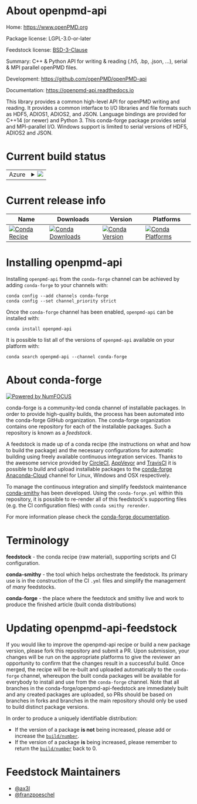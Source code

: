About openpmd-api
=================

Home: https://www.openPMD.org

Package license: LGPL-3.0-or-later

Feedstock license: [BSD-3-Clause](https://github.com/conda-forge/openpmd-api-feedstock/blob/master/LICENSE.txt)

Summary: C++ & Python API for writing & reading (.h5, .bp, .json, ...), serial & MPI parallel openPMD files.

Development: https://github.com/openPMD/openPMD-api

Documentation: https://openpmd-api.readthedocs.io

This library provides a common high-level API for openPMD writing and
reading. It provides a common interface to I/O libraries and file formats
such as HDF5, ADIOS1, ADIOS2, and JSON.
Language bindings are provided for C++14 (or newer) and Python 3.
This conda-forge package provides serial and MPI-parallel I/O. Windows
support is limited to serial versions of HDF5, ADIOS2 and JSON.


Current build status
====================


<table>
    
  <tr>
    <td>Azure</td>
    <td>
      <details>
        <summary>
          <a href="https://dev.azure.com/conda-forge/feedstock-builds/_build/latest?definitionId=722&branchName=master">
            <img src="https://dev.azure.com/conda-forge/feedstock-builds/_apis/build/status/openpmd-api-feedstock?branchName=master">
          </a>
        </summary>
        <table>
          <thead><tr><th>Variant</th><th>Status</th></tr></thead>
          <tbody><tr>
              <td>linux_64_mpimpichpython3.10.____cpythonpython_implcpython</td>
              <td>
                <a href="https://dev.azure.com/conda-forge/feedstock-builds/_build/latest?definitionId=722&branchName=master">
                  <img src="https://dev.azure.com/conda-forge/feedstock-builds/_apis/build/status/openpmd-api-feedstock?branchName=master&jobName=linux&configuration=linux_64_mpimpichpython3.10.____cpythonpython_implcpython" alt="variant">
                </a>
              </td>
            </tr><tr>
              <td>linux_64_mpimpichpython3.7.____73_pypypython_implpypy</td>
              <td>
                <a href="https://dev.azure.com/conda-forge/feedstock-builds/_build/latest?definitionId=722&branchName=master">
                  <img src="https://dev.azure.com/conda-forge/feedstock-builds/_apis/build/status/openpmd-api-feedstock?branchName=master&jobName=linux&configuration=linux_64_mpimpichpython3.7.____73_pypypython_implpypy" alt="variant">
                </a>
              </td>
            </tr><tr>
              <td>linux_64_mpimpichpython3.7.____cpythonpython_implcpython</td>
              <td>
                <a href="https://dev.azure.com/conda-forge/feedstock-builds/_build/latest?definitionId=722&branchName=master">
                  <img src="https://dev.azure.com/conda-forge/feedstock-builds/_apis/build/status/openpmd-api-feedstock?branchName=master&jobName=linux&configuration=linux_64_mpimpichpython3.7.____cpythonpython_implcpython" alt="variant">
                </a>
              </td>
            </tr><tr>
              <td>linux_64_mpimpichpython3.8.____cpythonpython_implcpython</td>
              <td>
                <a href="https://dev.azure.com/conda-forge/feedstock-builds/_build/latest?definitionId=722&branchName=master">
                  <img src="https://dev.azure.com/conda-forge/feedstock-builds/_apis/build/status/openpmd-api-feedstock?branchName=master&jobName=linux&configuration=linux_64_mpimpichpython3.8.____cpythonpython_implcpython" alt="variant">
                </a>
              </td>
            </tr><tr>
              <td>linux_64_mpimpichpython3.9.____cpythonpython_implcpython</td>
              <td>
                <a href="https://dev.azure.com/conda-forge/feedstock-builds/_build/latest?definitionId=722&branchName=master">
                  <img src="https://dev.azure.com/conda-forge/feedstock-builds/_apis/build/status/openpmd-api-feedstock?branchName=master&jobName=linux&configuration=linux_64_mpimpichpython3.9.____cpythonpython_implcpython" alt="variant">
                </a>
              </td>
            </tr><tr>
              <td>linux_64_mpinompipython3.10.____cpythonpython_implcpython</td>
              <td>
                <a href="https://dev.azure.com/conda-forge/feedstock-builds/_build/latest?definitionId=722&branchName=master">
                  <img src="https://dev.azure.com/conda-forge/feedstock-builds/_apis/build/status/openpmd-api-feedstock?branchName=master&jobName=linux&configuration=linux_64_mpinompipython3.10.____cpythonpython_implcpython" alt="variant">
                </a>
              </td>
            </tr><tr>
              <td>linux_64_mpinompipython3.7.____73_pypypython_implpypy</td>
              <td>
                <a href="https://dev.azure.com/conda-forge/feedstock-builds/_build/latest?definitionId=722&branchName=master">
                  <img src="https://dev.azure.com/conda-forge/feedstock-builds/_apis/build/status/openpmd-api-feedstock?branchName=master&jobName=linux&configuration=linux_64_mpinompipython3.7.____73_pypypython_implpypy" alt="variant">
                </a>
              </td>
            </tr><tr>
              <td>linux_64_mpinompipython3.7.____cpythonpython_implcpython</td>
              <td>
                <a href="https://dev.azure.com/conda-forge/feedstock-builds/_build/latest?definitionId=722&branchName=master">
                  <img src="https://dev.azure.com/conda-forge/feedstock-builds/_apis/build/status/openpmd-api-feedstock?branchName=master&jobName=linux&configuration=linux_64_mpinompipython3.7.____cpythonpython_implcpython" alt="variant">
                </a>
              </td>
            </tr><tr>
              <td>linux_64_mpinompipython3.8.____cpythonpython_implcpython</td>
              <td>
                <a href="https://dev.azure.com/conda-forge/feedstock-builds/_build/latest?definitionId=722&branchName=master">
                  <img src="https://dev.azure.com/conda-forge/feedstock-builds/_apis/build/status/openpmd-api-feedstock?branchName=master&jobName=linux&configuration=linux_64_mpinompipython3.8.____cpythonpython_implcpython" alt="variant">
                </a>
              </td>
            </tr><tr>
              <td>linux_64_mpinompipython3.9.____cpythonpython_implcpython</td>
              <td>
                <a href="https://dev.azure.com/conda-forge/feedstock-builds/_build/latest?definitionId=722&branchName=master">
                  <img src="https://dev.azure.com/conda-forge/feedstock-builds/_apis/build/status/openpmd-api-feedstock?branchName=master&jobName=linux&configuration=linux_64_mpinompipython3.9.____cpythonpython_implcpython" alt="variant">
                </a>
              </td>
            </tr><tr>
              <td>linux_64_mpiopenmpipython3.10.____cpythonpython_implcpython</td>
              <td>
                <a href="https://dev.azure.com/conda-forge/feedstock-builds/_build/latest?definitionId=722&branchName=master">
                  <img src="https://dev.azure.com/conda-forge/feedstock-builds/_apis/build/status/openpmd-api-feedstock?branchName=master&jobName=linux&configuration=linux_64_mpiopenmpipython3.10.____cpythonpython_implcpython" alt="variant">
                </a>
              </td>
            </tr><tr>
              <td>linux_64_mpiopenmpipython3.7.____73_pypypython_implpypy</td>
              <td>
                <a href="https://dev.azure.com/conda-forge/feedstock-builds/_build/latest?definitionId=722&branchName=master">
                  <img src="https://dev.azure.com/conda-forge/feedstock-builds/_apis/build/status/openpmd-api-feedstock?branchName=master&jobName=linux&configuration=linux_64_mpiopenmpipython3.7.____73_pypypython_implpypy" alt="variant">
                </a>
              </td>
            </tr><tr>
              <td>linux_64_mpiopenmpipython3.7.____cpythonpython_implcpython</td>
              <td>
                <a href="https://dev.azure.com/conda-forge/feedstock-builds/_build/latest?definitionId=722&branchName=master">
                  <img src="https://dev.azure.com/conda-forge/feedstock-builds/_apis/build/status/openpmd-api-feedstock?branchName=master&jobName=linux&configuration=linux_64_mpiopenmpipython3.7.____cpythonpython_implcpython" alt="variant">
                </a>
              </td>
            </tr><tr>
              <td>linux_64_mpiopenmpipython3.8.____cpythonpython_implcpython</td>
              <td>
                <a href="https://dev.azure.com/conda-forge/feedstock-builds/_build/latest?definitionId=722&branchName=master">
                  <img src="https://dev.azure.com/conda-forge/feedstock-builds/_apis/build/status/openpmd-api-feedstock?branchName=master&jobName=linux&configuration=linux_64_mpiopenmpipython3.8.____cpythonpython_implcpython" alt="variant">
                </a>
              </td>
            </tr><tr>
              <td>linux_64_mpiopenmpipython3.9.____cpythonpython_implcpython</td>
              <td>
                <a href="https://dev.azure.com/conda-forge/feedstock-builds/_build/latest?definitionId=722&branchName=master">
                  <img src="https://dev.azure.com/conda-forge/feedstock-builds/_apis/build/status/openpmd-api-feedstock?branchName=master&jobName=linux&configuration=linux_64_mpiopenmpipython3.9.____cpythonpython_implcpython" alt="variant">
                </a>
              </td>
            </tr><tr>
              <td>linux_aarch64_mpimpichpython3.10.____cpythonpython_implcpython</td>
              <td>
                <a href="https://dev.azure.com/conda-forge/feedstock-builds/_build/latest?definitionId=722&branchName=master">
                  <img src="https://dev.azure.com/conda-forge/feedstock-builds/_apis/build/status/openpmd-api-feedstock?branchName=master&jobName=linux&configuration=linux_aarch64_mpimpichpython3.10.____cpythonpython_implcpython" alt="variant">
                </a>
              </td>
            </tr><tr>
              <td>linux_aarch64_mpimpichpython3.7.____73_pypypython_implpypy</td>
              <td>
                <a href="https://dev.azure.com/conda-forge/feedstock-builds/_build/latest?definitionId=722&branchName=master">
                  <img src="https://dev.azure.com/conda-forge/feedstock-builds/_apis/build/status/openpmd-api-feedstock?branchName=master&jobName=linux&configuration=linux_aarch64_mpimpichpython3.7.____73_pypypython_implpypy" alt="variant">
                </a>
              </td>
            </tr><tr>
              <td>linux_aarch64_mpimpichpython3.7.____cpythonpython_implcpython</td>
              <td>
                <a href="https://dev.azure.com/conda-forge/feedstock-builds/_build/latest?definitionId=722&branchName=master">
                  <img src="https://dev.azure.com/conda-forge/feedstock-builds/_apis/build/status/openpmd-api-feedstock?branchName=master&jobName=linux&configuration=linux_aarch64_mpimpichpython3.7.____cpythonpython_implcpython" alt="variant">
                </a>
              </td>
            </tr><tr>
              <td>linux_aarch64_mpimpichpython3.8.____cpythonpython_implcpython</td>
              <td>
                <a href="https://dev.azure.com/conda-forge/feedstock-builds/_build/latest?definitionId=722&branchName=master">
                  <img src="https://dev.azure.com/conda-forge/feedstock-builds/_apis/build/status/openpmd-api-feedstock?branchName=master&jobName=linux&configuration=linux_aarch64_mpimpichpython3.8.____cpythonpython_implcpython" alt="variant">
                </a>
              </td>
            </tr><tr>
              <td>linux_aarch64_mpimpichpython3.9.____cpythonpython_implcpython</td>
              <td>
                <a href="https://dev.azure.com/conda-forge/feedstock-builds/_build/latest?definitionId=722&branchName=master">
                  <img src="https://dev.azure.com/conda-forge/feedstock-builds/_apis/build/status/openpmd-api-feedstock?branchName=master&jobName=linux&configuration=linux_aarch64_mpimpichpython3.9.____cpythonpython_implcpython" alt="variant">
                </a>
              </td>
            </tr><tr>
              <td>linux_aarch64_mpinompipython3.10.____cpythonpython_implcpython</td>
              <td>
                <a href="https://dev.azure.com/conda-forge/feedstock-builds/_build/latest?definitionId=722&branchName=master">
                  <img src="https://dev.azure.com/conda-forge/feedstock-builds/_apis/build/status/openpmd-api-feedstock?branchName=master&jobName=linux&configuration=linux_aarch64_mpinompipython3.10.____cpythonpython_implcpython" alt="variant">
                </a>
              </td>
            </tr><tr>
              <td>linux_aarch64_mpinompipython3.7.____73_pypypython_implpypy</td>
              <td>
                <a href="https://dev.azure.com/conda-forge/feedstock-builds/_build/latest?definitionId=722&branchName=master">
                  <img src="https://dev.azure.com/conda-forge/feedstock-builds/_apis/build/status/openpmd-api-feedstock?branchName=master&jobName=linux&configuration=linux_aarch64_mpinompipython3.7.____73_pypypython_implpypy" alt="variant">
                </a>
              </td>
            </tr><tr>
              <td>linux_aarch64_mpinompipython3.7.____cpythonpython_implcpython</td>
              <td>
                <a href="https://dev.azure.com/conda-forge/feedstock-builds/_build/latest?definitionId=722&branchName=master">
                  <img src="https://dev.azure.com/conda-forge/feedstock-builds/_apis/build/status/openpmd-api-feedstock?branchName=master&jobName=linux&configuration=linux_aarch64_mpinompipython3.7.____cpythonpython_implcpython" alt="variant">
                </a>
              </td>
            </tr><tr>
              <td>linux_aarch64_mpinompipython3.8.____cpythonpython_implcpython</td>
              <td>
                <a href="https://dev.azure.com/conda-forge/feedstock-builds/_build/latest?definitionId=722&branchName=master">
                  <img src="https://dev.azure.com/conda-forge/feedstock-builds/_apis/build/status/openpmd-api-feedstock?branchName=master&jobName=linux&configuration=linux_aarch64_mpinompipython3.8.____cpythonpython_implcpython" alt="variant">
                </a>
              </td>
            </tr><tr>
              <td>linux_aarch64_mpinompipython3.9.____cpythonpython_implcpython</td>
              <td>
                <a href="https://dev.azure.com/conda-forge/feedstock-builds/_build/latest?definitionId=722&branchName=master">
                  <img src="https://dev.azure.com/conda-forge/feedstock-builds/_apis/build/status/openpmd-api-feedstock?branchName=master&jobName=linux&configuration=linux_aarch64_mpinompipython3.9.____cpythonpython_implcpython" alt="variant">
                </a>
              </td>
            </tr><tr>
              <td>linux_aarch64_mpiopenmpipython3.10.____cpythonpython_implcpython</td>
              <td>
                <a href="https://dev.azure.com/conda-forge/feedstock-builds/_build/latest?definitionId=722&branchName=master">
                  <img src="https://dev.azure.com/conda-forge/feedstock-builds/_apis/build/status/openpmd-api-feedstock?branchName=master&jobName=linux&configuration=linux_aarch64_mpiopenmpipython3.10.____cpythonpython_implcpython" alt="variant">
                </a>
              </td>
            </tr><tr>
              <td>linux_aarch64_mpiopenmpipython3.7.____73_pypypython_implpypy</td>
              <td>
                <a href="https://dev.azure.com/conda-forge/feedstock-builds/_build/latest?definitionId=722&branchName=master">
                  <img src="https://dev.azure.com/conda-forge/feedstock-builds/_apis/build/status/openpmd-api-feedstock?branchName=master&jobName=linux&configuration=linux_aarch64_mpiopenmpipython3.7.____73_pypypython_implpypy" alt="variant">
                </a>
              </td>
            </tr><tr>
              <td>linux_aarch64_mpiopenmpipython3.7.____cpythonpython_implcpython</td>
              <td>
                <a href="https://dev.azure.com/conda-forge/feedstock-builds/_build/latest?definitionId=722&branchName=master">
                  <img src="https://dev.azure.com/conda-forge/feedstock-builds/_apis/build/status/openpmd-api-feedstock?branchName=master&jobName=linux&configuration=linux_aarch64_mpiopenmpipython3.7.____cpythonpython_implcpython" alt="variant">
                </a>
              </td>
            </tr><tr>
              <td>linux_aarch64_mpiopenmpipython3.8.____cpythonpython_implcpython</td>
              <td>
                <a href="https://dev.azure.com/conda-forge/feedstock-builds/_build/latest?definitionId=722&branchName=master">
                  <img src="https://dev.azure.com/conda-forge/feedstock-builds/_apis/build/status/openpmd-api-feedstock?branchName=master&jobName=linux&configuration=linux_aarch64_mpiopenmpipython3.8.____cpythonpython_implcpython" alt="variant">
                </a>
              </td>
            </tr><tr>
              <td>linux_aarch64_mpiopenmpipython3.9.____cpythonpython_implcpython</td>
              <td>
                <a href="https://dev.azure.com/conda-forge/feedstock-builds/_build/latest?definitionId=722&branchName=master">
                  <img src="https://dev.azure.com/conda-forge/feedstock-builds/_apis/build/status/openpmd-api-feedstock?branchName=master&jobName=linux&configuration=linux_aarch64_mpiopenmpipython3.9.____cpythonpython_implcpython" alt="variant">
                </a>
              </td>
            </tr><tr>
              <td>linux_ppc64le_mpimpichpython3.10.____cpythonpython_implcpython</td>
              <td>
                <a href="https://dev.azure.com/conda-forge/feedstock-builds/_build/latest?definitionId=722&branchName=master">
                  <img src="https://dev.azure.com/conda-forge/feedstock-builds/_apis/build/status/openpmd-api-feedstock?branchName=master&jobName=linux&configuration=linux_ppc64le_mpimpichpython3.10.____cpythonpython_implcpython" alt="variant">
                </a>
              </td>
            </tr><tr>
              <td>linux_ppc64le_mpimpichpython3.7.____73_pypypython_implpypy</td>
              <td>
                <a href="https://dev.azure.com/conda-forge/feedstock-builds/_build/latest?definitionId=722&branchName=master">
                  <img src="https://dev.azure.com/conda-forge/feedstock-builds/_apis/build/status/openpmd-api-feedstock?branchName=master&jobName=linux&configuration=linux_ppc64le_mpimpichpython3.7.____73_pypypython_implpypy" alt="variant">
                </a>
              </td>
            </tr><tr>
              <td>linux_ppc64le_mpimpichpython3.7.____cpythonpython_implcpython</td>
              <td>
                <a href="https://dev.azure.com/conda-forge/feedstock-builds/_build/latest?definitionId=722&branchName=master">
                  <img src="https://dev.azure.com/conda-forge/feedstock-builds/_apis/build/status/openpmd-api-feedstock?branchName=master&jobName=linux&configuration=linux_ppc64le_mpimpichpython3.7.____cpythonpython_implcpython" alt="variant">
                </a>
              </td>
            </tr><tr>
              <td>linux_ppc64le_mpimpichpython3.8.____cpythonpython_implcpython</td>
              <td>
                <a href="https://dev.azure.com/conda-forge/feedstock-builds/_build/latest?definitionId=722&branchName=master">
                  <img src="https://dev.azure.com/conda-forge/feedstock-builds/_apis/build/status/openpmd-api-feedstock?branchName=master&jobName=linux&configuration=linux_ppc64le_mpimpichpython3.8.____cpythonpython_implcpython" alt="variant">
                </a>
              </td>
            </tr><tr>
              <td>linux_ppc64le_mpimpichpython3.9.____cpythonpython_implcpython</td>
              <td>
                <a href="https://dev.azure.com/conda-forge/feedstock-builds/_build/latest?definitionId=722&branchName=master">
                  <img src="https://dev.azure.com/conda-forge/feedstock-builds/_apis/build/status/openpmd-api-feedstock?branchName=master&jobName=linux&configuration=linux_ppc64le_mpimpichpython3.9.____cpythonpython_implcpython" alt="variant">
                </a>
              </td>
            </tr><tr>
              <td>linux_ppc64le_mpinompipython3.10.____cpythonpython_implcpython</td>
              <td>
                <a href="https://dev.azure.com/conda-forge/feedstock-builds/_build/latest?definitionId=722&branchName=master">
                  <img src="https://dev.azure.com/conda-forge/feedstock-builds/_apis/build/status/openpmd-api-feedstock?branchName=master&jobName=linux&configuration=linux_ppc64le_mpinompipython3.10.____cpythonpython_implcpython" alt="variant">
                </a>
              </td>
            </tr><tr>
              <td>linux_ppc64le_mpinompipython3.7.____73_pypypython_implpypy</td>
              <td>
                <a href="https://dev.azure.com/conda-forge/feedstock-builds/_build/latest?definitionId=722&branchName=master">
                  <img src="https://dev.azure.com/conda-forge/feedstock-builds/_apis/build/status/openpmd-api-feedstock?branchName=master&jobName=linux&configuration=linux_ppc64le_mpinompipython3.7.____73_pypypython_implpypy" alt="variant">
                </a>
              </td>
            </tr><tr>
              <td>linux_ppc64le_mpinompipython3.7.____cpythonpython_implcpython</td>
              <td>
                <a href="https://dev.azure.com/conda-forge/feedstock-builds/_build/latest?definitionId=722&branchName=master">
                  <img src="https://dev.azure.com/conda-forge/feedstock-builds/_apis/build/status/openpmd-api-feedstock?branchName=master&jobName=linux&configuration=linux_ppc64le_mpinompipython3.7.____cpythonpython_implcpython" alt="variant">
                </a>
              </td>
            </tr><tr>
              <td>linux_ppc64le_mpinompipython3.8.____cpythonpython_implcpython</td>
              <td>
                <a href="https://dev.azure.com/conda-forge/feedstock-builds/_build/latest?definitionId=722&branchName=master">
                  <img src="https://dev.azure.com/conda-forge/feedstock-builds/_apis/build/status/openpmd-api-feedstock?branchName=master&jobName=linux&configuration=linux_ppc64le_mpinompipython3.8.____cpythonpython_implcpython" alt="variant">
                </a>
              </td>
            </tr><tr>
              <td>linux_ppc64le_mpinompipython3.9.____cpythonpython_implcpython</td>
              <td>
                <a href="https://dev.azure.com/conda-forge/feedstock-builds/_build/latest?definitionId=722&branchName=master">
                  <img src="https://dev.azure.com/conda-forge/feedstock-builds/_apis/build/status/openpmd-api-feedstock?branchName=master&jobName=linux&configuration=linux_ppc64le_mpinompipython3.9.____cpythonpython_implcpython" alt="variant">
                </a>
              </td>
            </tr><tr>
              <td>linux_ppc64le_mpiopenmpipython3.10.____cpythonpython_implcpython</td>
              <td>
                <a href="https://dev.azure.com/conda-forge/feedstock-builds/_build/latest?definitionId=722&branchName=master">
                  <img src="https://dev.azure.com/conda-forge/feedstock-builds/_apis/build/status/openpmd-api-feedstock?branchName=master&jobName=linux&configuration=linux_ppc64le_mpiopenmpipython3.10.____cpythonpython_implcpython" alt="variant">
                </a>
              </td>
            </tr><tr>
              <td>linux_ppc64le_mpiopenmpipython3.7.____73_pypypython_implpypy</td>
              <td>
                <a href="https://dev.azure.com/conda-forge/feedstock-builds/_build/latest?definitionId=722&branchName=master">
                  <img src="https://dev.azure.com/conda-forge/feedstock-builds/_apis/build/status/openpmd-api-feedstock?branchName=master&jobName=linux&configuration=linux_ppc64le_mpiopenmpipython3.7.____73_pypypython_implpypy" alt="variant">
                </a>
              </td>
            </tr><tr>
              <td>linux_ppc64le_mpiopenmpipython3.7.____cpythonpython_implcpython</td>
              <td>
                <a href="https://dev.azure.com/conda-forge/feedstock-builds/_build/latest?definitionId=722&branchName=master">
                  <img src="https://dev.azure.com/conda-forge/feedstock-builds/_apis/build/status/openpmd-api-feedstock?branchName=master&jobName=linux&configuration=linux_ppc64le_mpiopenmpipython3.7.____cpythonpython_implcpython" alt="variant">
                </a>
              </td>
            </tr><tr>
              <td>linux_ppc64le_mpiopenmpipython3.8.____cpythonpython_implcpython</td>
              <td>
                <a href="https://dev.azure.com/conda-forge/feedstock-builds/_build/latest?definitionId=722&branchName=master">
                  <img src="https://dev.azure.com/conda-forge/feedstock-builds/_apis/build/status/openpmd-api-feedstock?branchName=master&jobName=linux&configuration=linux_ppc64le_mpiopenmpipython3.8.____cpythonpython_implcpython" alt="variant">
                </a>
              </td>
            </tr><tr>
              <td>linux_ppc64le_mpiopenmpipython3.9.____cpythonpython_implcpython</td>
              <td>
                <a href="https://dev.azure.com/conda-forge/feedstock-builds/_build/latest?definitionId=722&branchName=master">
                  <img src="https://dev.azure.com/conda-forge/feedstock-builds/_apis/build/status/openpmd-api-feedstock?branchName=master&jobName=linux&configuration=linux_ppc64le_mpiopenmpipython3.9.____cpythonpython_implcpython" alt="variant">
                </a>
              </td>
            </tr><tr>
              <td>osx_64_mpimpichpython3.10.____cpythonpython_implcpython</td>
              <td>
                <a href="https://dev.azure.com/conda-forge/feedstock-builds/_build/latest?definitionId=722&branchName=master">
                  <img src="https://dev.azure.com/conda-forge/feedstock-builds/_apis/build/status/openpmd-api-feedstock?branchName=master&jobName=osx&configuration=osx_64_mpimpichpython3.10.____cpythonpython_implcpython" alt="variant">
                </a>
              </td>
            </tr><tr>
              <td>osx_64_mpimpichpython3.7.____73_pypypython_implpypy</td>
              <td>
                <a href="https://dev.azure.com/conda-forge/feedstock-builds/_build/latest?definitionId=722&branchName=master">
                  <img src="https://dev.azure.com/conda-forge/feedstock-builds/_apis/build/status/openpmd-api-feedstock?branchName=master&jobName=osx&configuration=osx_64_mpimpichpython3.7.____73_pypypython_implpypy" alt="variant">
                </a>
              </td>
            </tr><tr>
              <td>osx_64_mpimpichpython3.7.____cpythonpython_implcpython</td>
              <td>
                <a href="https://dev.azure.com/conda-forge/feedstock-builds/_build/latest?definitionId=722&branchName=master">
                  <img src="https://dev.azure.com/conda-forge/feedstock-builds/_apis/build/status/openpmd-api-feedstock?branchName=master&jobName=osx&configuration=osx_64_mpimpichpython3.7.____cpythonpython_implcpython" alt="variant">
                </a>
              </td>
            </tr><tr>
              <td>osx_64_mpimpichpython3.8.____cpythonpython_implcpython</td>
              <td>
                <a href="https://dev.azure.com/conda-forge/feedstock-builds/_build/latest?definitionId=722&branchName=master">
                  <img src="https://dev.azure.com/conda-forge/feedstock-builds/_apis/build/status/openpmd-api-feedstock?branchName=master&jobName=osx&configuration=osx_64_mpimpichpython3.8.____cpythonpython_implcpython" alt="variant">
                </a>
              </td>
            </tr><tr>
              <td>osx_64_mpimpichpython3.9.____cpythonpython_implcpython</td>
              <td>
                <a href="https://dev.azure.com/conda-forge/feedstock-builds/_build/latest?definitionId=722&branchName=master">
                  <img src="https://dev.azure.com/conda-forge/feedstock-builds/_apis/build/status/openpmd-api-feedstock?branchName=master&jobName=osx&configuration=osx_64_mpimpichpython3.9.____cpythonpython_implcpython" alt="variant">
                </a>
              </td>
            </tr><tr>
              <td>osx_64_mpinompipython3.10.____cpythonpython_implcpython</td>
              <td>
                <a href="https://dev.azure.com/conda-forge/feedstock-builds/_build/latest?definitionId=722&branchName=master">
                  <img src="https://dev.azure.com/conda-forge/feedstock-builds/_apis/build/status/openpmd-api-feedstock?branchName=master&jobName=osx&configuration=osx_64_mpinompipython3.10.____cpythonpython_implcpython" alt="variant">
                </a>
              </td>
            </tr><tr>
              <td>osx_64_mpinompipython3.7.____73_pypypython_implpypy</td>
              <td>
                <a href="https://dev.azure.com/conda-forge/feedstock-builds/_build/latest?definitionId=722&branchName=master">
                  <img src="https://dev.azure.com/conda-forge/feedstock-builds/_apis/build/status/openpmd-api-feedstock?branchName=master&jobName=osx&configuration=osx_64_mpinompipython3.7.____73_pypypython_implpypy" alt="variant">
                </a>
              </td>
            </tr><tr>
              <td>osx_64_mpinompipython3.7.____cpythonpython_implcpython</td>
              <td>
                <a href="https://dev.azure.com/conda-forge/feedstock-builds/_build/latest?definitionId=722&branchName=master">
                  <img src="https://dev.azure.com/conda-forge/feedstock-builds/_apis/build/status/openpmd-api-feedstock?branchName=master&jobName=osx&configuration=osx_64_mpinompipython3.7.____cpythonpython_implcpython" alt="variant">
                </a>
              </td>
            </tr><tr>
              <td>osx_64_mpinompipython3.8.____cpythonpython_implcpython</td>
              <td>
                <a href="https://dev.azure.com/conda-forge/feedstock-builds/_build/latest?definitionId=722&branchName=master">
                  <img src="https://dev.azure.com/conda-forge/feedstock-builds/_apis/build/status/openpmd-api-feedstock?branchName=master&jobName=osx&configuration=osx_64_mpinompipython3.8.____cpythonpython_implcpython" alt="variant">
                </a>
              </td>
            </tr><tr>
              <td>osx_64_mpinompipython3.9.____cpythonpython_implcpython</td>
              <td>
                <a href="https://dev.azure.com/conda-forge/feedstock-builds/_build/latest?definitionId=722&branchName=master">
                  <img src="https://dev.azure.com/conda-forge/feedstock-builds/_apis/build/status/openpmd-api-feedstock?branchName=master&jobName=osx&configuration=osx_64_mpinompipython3.9.____cpythonpython_implcpython" alt="variant">
                </a>
              </td>
            </tr><tr>
              <td>osx_64_mpiopenmpipython3.10.____cpythonpython_implcpython</td>
              <td>
                <a href="https://dev.azure.com/conda-forge/feedstock-builds/_build/latest?definitionId=722&branchName=master">
                  <img src="https://dev.azure.com/conda-forge/feedstock-builds/_apis/build/status/openpmd-api-feedstock?branchName=master&jobName=osx&configuration=osx_64_mpiopenmpipython3.10.____cpythonpython_implcpython" alt="variant">
                </a>
              </td>
            </tr><tr>
              <td>osx_64_mpiopenmpipython3.7.____73_pypypython_implpypy</td>
              <td>
                <a href="https://dev.azure.com/conda-forge/feedstock-builds/_build/latest?definitionId=722&branchName=master">
                  <img src="https://dev.azure.com/conda-forge/feedstock-builds/_apis/build/status/openpmd-api-feedstock?branchName=master&jobName=osx&configuration=osx_64_mpiopenmpipython3.7.____73_pypypython_implpypy" alt="variant">
                </a>
              </td>
            </tr><tr>
              <td>osx_64_mpiopenmpipython3.7.____cpythonpython_implcpython</td>
              <td>
                <a href="https://dev.azure.com/conda-forge/feedstock-builds/_build/latest?definitionId=722&branchName=master">
                  <img src="https://dev.azure.com/conda-forge/feedstock-builds/_apis/build/status/openpmd-api-feedstock?branchName=master&jobName=osx&configuration=osx_64_mpiopenmpipython3.7.____cpythonpython_implcpython" alt="variant">
                </a>
              </td>
            </tr><tr>
              <td>osx_64_mpiopenmpipython3.8.____cpythonpython_implcpython</td>
              <td>
                <a href="https://dev.azure.com/conda-forge/feedstock-builds/_build/latest?definitionId=722&branchName=master">
                  <img src="https://dev.azure.com/conda-forge/feedstock-builds/_apis/build/status/openpmd-api-feedstock?branchName=master&jobName=osx&configuration=osx_64_mpiopenmpipython3.8.____cpythonpython_implcpython" alt="variant">
                </a>
              </td>
            </tr><tr>
              <td>osx_64_mpiopenmpipython3.9.____cpythonpython_implcpython</td>
              <td>
                <a href="https://dev.azure.com/conda-forge/feedstock-builds/_build/latest?definitionId=722&branchName=master">
                  <img src="https://dev.azure.com/conda-forge/feedstock-builds/_apis/build/status/openpmd-api-feedstock?branchName=master&jobName=osx&configuration=osx_64_mpiopenmpipython3.9.____cpythonpython_implcpython" alt="variant">
                </a>
              </td>
            </tr><tr>
              <td>osx_arm64_mpimpichpython3.10.____cpython</td>
              <td>
                <a href="https://dev.azure.com/conda-forge/feedstock-builds/_build/latest?definitionId=722&branchName=master">
                  <img src="https://dev.azure.com/conda-forge/feedstock-builds/_apis/build/status/openpmd-api-feedstock?branchName=master&jobName=osx&configuration=osx_arm64_mpimpichpython3.10.____cpython" alt="variant">
                </a>
              </td>
            </tr><tr>
              <td>osx_arm64_mpimpichpython3.8.____cpython</td>
              <td>
                <a href="https://dev.azure.com/conda-forge/feedstock-builds/_build/latest?definitionId=722&branchName=master">
                  <img src="https://dev.azure.com/conda-forge/feedstock-builds/_apis/build/status/openpmd-api-feedstock?branchName=master&jobName=osx&configuration=osx_arm64_mpimpichpython3.8.____cpython" alt="variant">
                </a>
              </td>
            </tr><tr>
              <td>osx_arm64_mpimpichpython3.9.____cpython</td>
              <td>
                <a href="https://dev.azure.com/conda-forge/feedstock-builds/_build/latest?definitionId=722&branchName=master">
                  <img src="https://dev.azure.com/conda-forge/feedstock-builds/_apis/build/status/openpmd-api-feedstock?branchName=master&jobName=osx&configuration=osx_arm64_mpimpichpython3.9.____cpython" alt="variant">
                </a>
              </td>
            </tr><tr>
              <td>osx_arm64_mpinompipython3.10.____cpython</td>
              <td>
                <a href="https://dev.azure.com/conda-forge/feedstock-builds/_build/latest?definitionId=722&branchName=master">
                  <img src="https://dev.azure.com/conda-forge/feedstock-builds/_apis/build/status/openpmd-api-feedstock?branchName=master&jobName=osx&configuration=osx_arm64_mpinompipython3.10.____cpython" alt="variant">
                </a>
              </td>
            </tr><tr>
              <td>osx_arm64_mpinompipython3.8.____cpython</td>
              <td>
                <a href="https://dev.azure.com/conda-forge/feedstock-builds/_build/latest?definitionId=722&branchName=master">
                  <img src="https://dev.azure.com/conda-forge/feedstock-builds/_apis/build/status/openpmd-api-feedstock?branchName=master&jobName=osx&configuration=osx_arm64_mpinompipython3.8.____cpython" alt="variant">
                </a>
              </td>
            </tr><tr>
              <td>osx_arm64_mpinompipython3.9.____cpython</td>
              <td>
                <a href="https://dev.azure.com/conda-forge/feedstock-builds/_build/latest?definitionId=722&branchName=master">
                  <img src="https://dev.azure.com/conda-forge/feedstock-builds/_apis/build/status/openpmd-api-feedstock?branchName=master&jobName=osx&configuration=osx_arm64_mpinompipython3.9.____cpython" alt="variant">
                </a>
              </td>
            </tr><tr>
              <td>osx_arm64_mpiopenmpipython3.10.____cpython</td>
              <td>
                <a href="https://dev.azure.com/conda-forge/feedstock-builds/_build/latest?definitionId=722&branchName=master">
                  <img src="https://dev.azure.com/conda-forge/feedstock-builds/_apis/build/status/openpmd-api-feedstock?branchName=master&jobName=osx&configuration=osx_arm64_mpiopenmpipython3.10.____cpython" alt="variant">
                </a>
              </td>
            </tr><tr>
              <td>osx_arm64_mpiopenmpipython3.8.____cpython</td>
              <td>
                <a href="https://dev.azure.com/conda-forge/feedstock-builds/_build/latest?definitionId=722&branchName=master">
                  <img src="https://dev.azure.com/conda-forge/feedstock-builds/_apis/build/status/openpmd-api-feedstock?branchName=master&jobName=osx&configuration=osx_arm64_mpiopenmpipython3.8.____cpython" alt="variant">
                </a>
              </td>
            </tr><tr>
              <td>osx_arm64_mpiopenmpipython3.9.____cpython</td>
              <td>
                <a href="https://dev.azure.com/conda-forge/feedstock-builds/_build/latest?definitionId=722&branchName=master">
                  <img src="https://dev.azure.com/conda-forge/feedstock-builds/_apis/build/status/openpmd-api-feedstock?branchName=master&jobName=osx&configuration=osx_arm64_mpiopenmpipython3.9.____cpython" alt="variant">
                </a>
              </td>
            </tr><tr>
              <td>win_64_python3.10.____cpython</td>
              <td>
                <a href="https://dev.azure.com/conda-forge/feedstock-builds/_build/latest?definitionId=722&branchName=master">
                  <img src="https://dev.azure.com/conda-forge/feedstock-builds/_apis/build/status/openpmd-api-feedstock?branchName=master&jobName=win&configuration=win_64_python3.10.____cpython" alt="variant">
                </a>
              </td>
            </tr><tr>
              <td>win_64_python3.7.____cpython</td>
              <td>
                <a href="https://dev.azure.com/conda-forge/feedstock-builds/_build/latest?definitionId=722&branchName=master">
                  <img src="https://dev.azure.com/conda-forge/feedstock-builds/_apis/build/status/openpmd-api-feedstock?branchName=master&jobName=win&configuration=win_64_python3.7.____cpython" alt="variant">
                </a>
              </td>
            </tr><tr>
              <td>win_64_python3.8.____cpython</td>
              <td>
                <a href="https://dev.azure.com/conda-forge/feedstock-builds/_build/latest?definitionId=722&branchName=master">
                  <img src="https://dev.azure.com/conda-forge/feedstock-builds/_apis/build/status/openpmd-api-feedstock?branchName=master&jobName=win&configuration=win_64_python3.8.____cpython" alt="variant">
                </a>
              </td>
            </tr><tr>
              <td>win_64_python3.9.____cpython</td>
              <td>
                <a href="https://dev.azure.com/conda-forge/feedstock-builds/_build/latest?definitionId=722&branchName=master">
                  <img src="https://dev.azure.com/conda-forge/feedstock-builds/_apis/build/status/openpmd-api-feedstock?branchName=master&jobName=win&configuration=win_64_python3.9.____cpython" alt="variant">
                </a>
              </td>
            </tr>
          </tbody>
        </table>
      </details>
    </td>
  </tr>
</table>

Current release info
====================

| Name | Downloads | Version | Platforms |
| --- | --- | --- | --- |
| [![Conda Recipe](https://img.shields.io/badge/recipe-openpmd--api-green.svg)](https://anaconda.org/conda-forge/openpmd-api) | [![Conda Downloads](https://img.shields.io/conda/dn/conda-forge/openpmd-api.svg)](https://anaconda.org/conda-forge/openpmd-api) | [![Conda Version](https://img.shields.io/conda/vn/conda-forge/openpmd-api.svg)](https://anaconda.org/conda-forge/openpmd-api) | [![Conda Platforms](https://img.shields.io/conda/pn/conda-forge/openpmd-api.svg)](https://anaconda.org/conda-forge/openpmd-api) |

Installing openpmd-api
======================

Installing `openpmd-api` from the `conda-forge` channel can be achieved by adding `conda-forge` to your channels with:

```
conda config --add channels conda-forge
conda config --set channel_priority strict
```

Once the `conda-forge` channel has been enabled, `openpmd-api` can be installed with:

```
conda install openpmd-api
```

It is possible to list all of the versions of `openpmd-api` available on your platform with:

```
conda search openpmd-api --channel conda-forge
```


About conda-forge
=================

[![Powered by
NumFOCUS](https://img.shields.io/badge/powered%20by-NumFOCUS-orange.svg?style=flat&colorA=E1523D&colorB=007D8A)](https://numfocus.org)

conda-forge is a community-led conda channel of installable packages.
In order to provide high-quality builds, the process has been automated into the
conda-forge GitHub organization. The conda-forge organization contains one repository
for each of the installable packages. Such a repository is known as a *feedstock*.

A feedstock is made up of a conda recipe (the instructions on what and how to build
the package) and the necessary configurations for automatic building using freely
available continuous integration services. Thanks to the awesome service provided by
[CircleCI](https://circleci.com/), [AppVeyor](https://www.appveyor.com/)
and [TravisCI](https://travis-ci.com/) it is possible to build and upload installable
packages to the [conda-forge](https://anaconda.org/conda-forge)
[Anaconda-Cloud](https://anaconda.org/) channel for Linux, Windows and OSX respectively.

To manage the continuous integration and simplify feedstock maintenance
[conda-smithy](https://github.com/conda-forge/conda-smithy) has been developed.
Using the ``conda-forge.yml`` within this repository, it is possible to re-render all of
this feedstock's supporting files (e.g. the CI configuration files) with ``conda smithy rerender``.

For more information please check the [conda-forge documentation](https://conda-forge.org/docs/).

Terminology
===========

**feedstock** - the conda recipe (raw material), supporting scripts and CI configuration.

**conda-smithy** - the tool which helps orchestrate the feedstock.
                   Its primary use is in the construction of the CI ``.yml`` files
                   and simplify the management of *many* feedstocks.

**conda-forge** - the place where the feedstock and smithy live and work to
                  produce the finished article (built conda distributions)


Updating openpmd-api-feedstock
==============================

If you would like to improve the openpmd-api recipe or build a new
package version, please fork this repository and submit a PR. Upon submission,
your changes will be run on the appropriate platforms to give the reviewer an
opportunity to confirm that the changes result in a successful build. Once
merged, the recipe will be re-built and uploaded automatically to the
`conda-forge` channel, whereupon the built conda packages will be available for
everybody to install and use from the `conda-forge` channel.
Note that all branches in the conda-forge/openpmd-api-feedstock are
immediately built and any created packages are uploaded, so PRs should be based
on branches in forks and branches in the main repository should only be used to
build distinct package versions.

In order to produce a uniquely identifiable distribution:
 * If the version of a package **is not** being increased, please add or increase
   the [``build/number``](https://docs.conda.io/projects/conda-build/en/latest/resources/define-metadata.html#build-number-and-string).
 * If the version of a package **is** being increased, please remember to return
   the [``build/number``](https://docs.conda.io/projects/conda-build/en/latest/resources/define-metadata.html#build-number-and-string)
   back to 0.

Feedstock Maintainers
=====================

* [@ax3l](https://github.com/ax3l/)
* [@franzpoeschel](https://github.com/franzpoeschel/)

